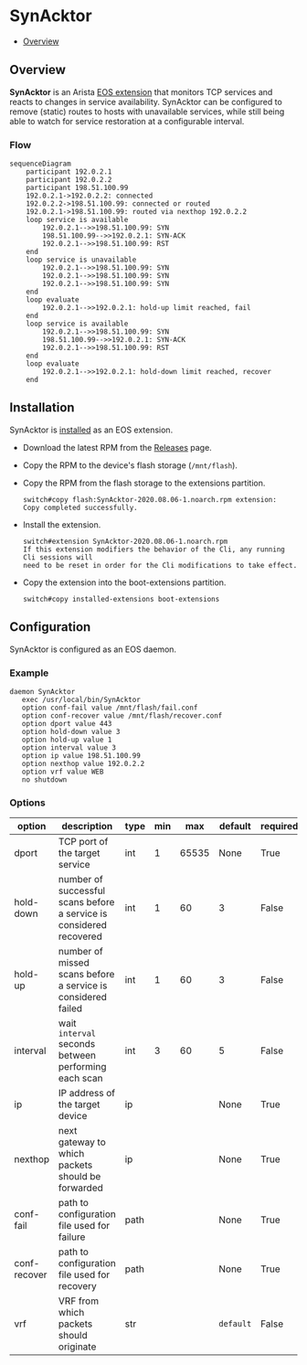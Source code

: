 # SynAcktor

* [Overview](#overview)

## Overview

**SynAcktor** is an Arista [EOS extension](https://www.arista.com/en/um-eos/eos-section-6-6-managing-eos-extensions) that monitors TCP services and reacts to changes in service availability. SynAcktor can be configured to remove (static) routes to hosts with unavailable services, while still being able to watch for service restoration at a configurable interval.

### Flow

```mermaid
sequenceDiagram
    participant 192.0.2.1
    participant 192.0.2.2
    participant 198.51.100.99
    192.0.2.1->192.0.2.2: connected
    192.0.2.2->198.51.100.99: connected or routed
    192.0.2.1->198.51.100.99: routed via nexthop 192.0.2.2
    loop service is available
        192.0.2.1-->>198.51.100.99: SYN
        198.51.100.99-->>192.0.2.1: SYN-ACK
        192.0.2.1-->>198.51.100.99: RST
    end
    loop service is unavailable
        192.0.2.1-->>198.51.100.99: SYN
        192.0.2.1-->>198.51.100.99: SYN
        192.0.2.1-->>198.51.100.99: SYN
    end
    loop evaluate
        192.0.2.1-->>192.0.2.1: hold-up limit reached, fail
    end
    loop service is available
        192.0.2.1-->>198.51.100.99: SYN
        198.51.100.99-->>192.0.2.1: SYN-ACK
        192.0.2.1-->>198.51.100.99: RST
    end
    loop evaluate
        192.0.2.1-->>192.0.2.1: hold-down limit reached, recover
    end
```


## Installation

SynAcktor is [installed](https://www.arista.com/en/um-eos/eos-section-6-6-managing-eos-extensions) as an EOS extension.

* Download the latest RPM from the [Releases](https://github.com/etedor/synacktor/releases) page.
* Copy the RPM to the device's flash storage (`/mnt/flash`).
* Copy the RPM from the flash storage to the extensions partition.

  ```other
  switch#copy flash:SynAcktor-2020.08.06-1.noarch.rpm extension:
  Copy completed successfully.
  ```

* Install the extension.

  ```other
  switch#extension SynAcktor-2020.08.06-1.noarch.rpm
  If this extension modifiers the behavior of the Cli, any running Cli sessions will
  need to be reset in order for the Cli modifications to take effect.
  ```

* Copy the extension into the boot-extensions partition.

  ```other
  switch#copy installed-extensions boot-extensions
  ```

## Configuration

SynAcktor is configured as an EOS daemon.

### Example

```other
daemon SynAcktor
   exec /usr/local/bin/SynAcktor
   option conf-fail value /mnt/flash/fail.conf
   option conf-recover value /mnt/flash/recover.conf
   option dport value 443
   option hold-down value 3
   option hold-up value 1
   option interval value 3
   option ip value 198.51.100.99
   option nexthop value 192.0.2.2
   option vrf value WEB
   no shutdown
```

### Options

| option       | description                                                         | type | min | max   | default   | required |
|--------------|---------------------------------------------------------------------|------|-----|-------|-----------|----------|
| dport        | TCP port of the target service                                      | int  | 1   | 65535 | None      | True     |
| hold-down    | number of successful scans before a service is considered recovered | int  | 1   | 60    | 3         | False    |
| hold-up      | number of missed scans before a service is considered failed        | int  | 1   | 60    | 3         | False    |
| interval     | wait `interval` seconds between performing each scan                | int  | 3   | 60    | 5         | False    |
| ip           | IP address of the target device                                     | ip   |     |       | None      | True     |
| nexthop      | next gateway to which packets should be forwarded                   | ip   |     |       | None      | True     |
| conf-fail    | path to configuration file used for failure                         | path |     |       | None      | True     |
| conf-recover | path to configuration file used for recovery                        | path |     |       | None      | True     |
| vrf          | VRF from which packets should originate                             | str  |     |       | `default` | False    |
